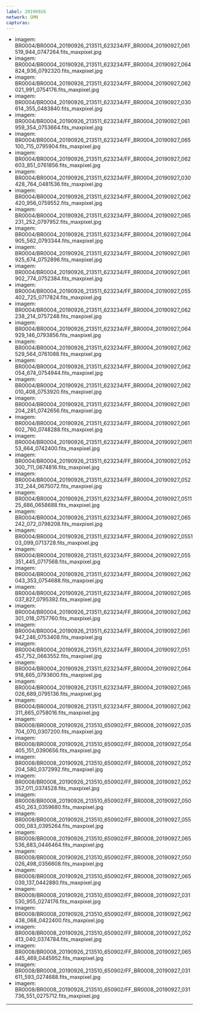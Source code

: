 ```yaml
---
label: 20190926
network: GMN
capturas:
---
```

  - imagem: BR0004/BR0004_20190926_213511_623234/FF_BR0004_20190927_061519_944_0747264.fits_maxpixel.jpg
  - imagem: BR0004/BR0004_20190926_213511_623234/FF_BR0004_20190927_064824_936_0792320.fits_maxpixel.jpg
  - imagem: BR0004/BR0004_20190926_213511_623234/FF_BR0004_20190927_062021_991_0754176.fits_maxpixel.jpg
  - imagem: BR0004/BR0004_20190926_213511_623234/FF_BR0004_20190927_030614_355_0483840.fits_maxpixel.jpg
  - imagem: BR0004/BR0004_20190926_213511_623234/FF_BR0004_20190927_061959_354_0753664.fits_maxpixel.jpg
  - imagem: BR0004/BR0004_20190926_213511_623234/FF_BR0004_20190927_065100_715_0795904.fits_maxpixel.jpg
  - imagem: BR0004/BR0004_20190926_213511_623234/FF_BR0004_20190927_062603_851_0761856.fits_maxpixel.jpg
  - imagem: BR0004/BR0004_20190926_213511_623234/FF_BR0004_20190927_030428_764_0481536.fits_maxpixel.jpg
  - imagem: BR0004/BR0004_20190926_213511_623234/FF_BR0004_20190927_062420_956_0759552.fits_maxpixel.jpg
  - imagem: BR0004/BR0004_20190926_213511_623234/FF_BR0004_20190927_065231_252_0797952.fits_maxpixel.jpg
  - imagem: BR0004/BR0004_20190926_213511_623234/FF_BR0004_20190927_064905_562_0793344.fits_maxpixel.jpg
  - imagem: BR0004/BR0004_20190926_213511_623234/FF_BR0004_20190927_061925_674_0752896.fits_maxpixel.jpg
  - imagem: BR0004/BR0004_20190926_213511_623234/FF_BR0004_20190927_061902_774_0752384.fits_maxpixel.jpg
  - imagem: BR0004/BR0004_20190926_213511_623234/FF_BR0004_20190927_055402_725_0717824.fits_maxpixel.jpg
  - imagem: BR0004/BR0004_20190926_213511_623234/FF_BR0004_20190927_062238_214_0757248.fits_maxpixel.jpg
  - imagem: BR0004/BR0004_20190926_213511_623234/FF_BR0004_20190927_064929_146_0793856.fits_maxpixel.jpg
  - imagem: BR0004/BR0004_20190926_213511_623234/FF_BR0004_20190927_062529_564_0761088.fits_maxpixel.jpg
  - imagem: BR0004/BR0004_20190926_213511_623234/FF_BR0004_20190927_062054_674_0754944.fits_maxpixel.jpg
  - imagem: BR0004/BR0004_20190926_213511_623234/FF_BR0004_20190927_062010_408_0753920.fits_maxpixel.jpg
  - imagem: BR0004/BR0004_20190926_213511_623234/FF_BR0004_20190927_061204_281_0742656.fits_maxpixel.jpg
  - imagem: BR0004/BR0004_20190926_213511_623234/FF_BR0004_20190927_061602_760_0748288.fits_maxpixel.jpg
  - imagem: BR0004/BR0004_20190926_213511_623234/FF_BR0004_20190927_061153_664_0742400.fits_maxpixel.jpg
  - imagem: BR0004/BR0004_20190926_213511_623234/FF_BR0004_20190927_052300_711_0674816.fits_maxpixel.jpg
  - imagem: BR0004/BR0004_20190926_213511_623234/FF_BR0004_20190927_052312_244_0675072.fits_maxpixel.jpg
  - imagem: BR0004/BR0004_20190926_213511_623234/FF_BR0004_20190927_051125_686_0658688.fits_maxpixel.jpg
  - imagem: BR0004/BR0004_20190926_213511_623234/FF_BR0004_20190927_065242_072_0798208.fits_maxpixel.jpg
  - imagem: BR0004/BR0004_20190926_213511_623234/FF_BR0004_20190927_055103_099_0713728.fits_maxpixel.jpg
  - imagem: BR0004/BR0004_20190926_213511_623234/FF_BR0004_20190927_055351_445_0717568.fits_maxpixel.jpg
  - imagem: BR0004/BR0004_20190926_213511_623234/FF_BR0004_20190927_062043_353_0754688.fits_maxpixel.jpg
  - imagem: BR0004/BR0004_20190926_213511_623234/FF_BR0004_20190927_065037_827_0795392.fits_maxpixel.jpg
  - imagem: BR0004/BR0004_20190926_213511_623234/FF_BR0004_20190927_062301_018_0757760.fits_maxpixel.jpg
  - imagem: BR0004/BR0004_20190926_213511_623234/FF_BR0004_20190927_061947_246_0753408.fits_maxpixel.jpg
  - imagem: BR0004/BR0004_20190926_213511_623234/FF_BR0004_20190927_051457_752_0663552.fits_maxpixel.jpg
  - imagem: BR0004/BR0004_20190926_213511_623234/FF_BR0004_20190927_064916_665_0793600.fits_maxpixel.jpg
  - imagem: BR0004/BR0004_20190926_213511_623234/FF_BR0004_20190927_065026_689_0795136.fits_maxpixel.jpg
  - imagem: BR0004/BR0004_20190926_213511_623234/FF_BR0004_20190927_062311_665_0758016.fits_maxpixel.jpg
  - imagem: BR0008/BR0008_20190926_213510_650902/FF_BR0008_20190927_035704_070_0307200.fits_maxpixel.jpg
  - imagem: BR0008/BR0008_20190926_213510_650902/FF_BR0008_20190927_054405_151_0390656.fits_maxpixel.jpg
  - imagem: BR0008/BR0008_20190926_213510_650902/FF_BR0008_20190927_052204_580_0372992.fits_maxpixel.jpg
  - imagem: BR0008/BR0008_20190926_213510_650902/FF_BR0008_20190927_052357_011_0374528.fits_maxpixel.jpg
  - imagem: BR0008/BR0008_20190926_213510_650902/FF_BR0008_20190927_050450_263_0359680.fits_maxpixel.jpg
  - imagem: BR0008/BR0008_20190926_213510_650902/FF_BR0008_20190927_055000_083_0395264.fits_maxpixel.jpg
  - imagem: BR0008/BR0008_20190926_213510_650902/FF_BR0008_20190927_065536_683_0446464.fits_maxpixel.jpg
  - imagem: BR0008/BR0008_20190926_213510_650902/FF_BR0008_20190927_050026_498_0356608.fits_maxpixel.jpg
  - imagem: BR0008/BR0008_20190926_213510_650902/FF_BR0008_20190927_065039_137_0442880.fits_maxpixel.jpg
  - imagem: BR0008/BR0008_20190926_213510_650902/FF_BR0008_20190927_031530_955_0274176.fits_maxpixel.jpg
  - imagem: BR0008/BR0008_20190926_213510_650902/FF_BR0008_20190927_062438_068_0422400.fits_maxpixel.jpg
  - imagem: BR0008/BR0008_20190926_213510_650902/FF_BR0008_20190927_052413_040_0374784.fits_maxpixel.jpg
  - imagem: BR0008/BR0008_20190926_213510_650902/FF_BR0008_20190927_065445_469_0445952.fits_maxpixel.jpg
  - imagem: BR0008/BR0008_20190926_213510_650902/FF_BR0008_20190927_031611_593_0274688.fits_maxpixel.jpg
  - imagem: BR0008/BR0008_20190926_213510_650902/FF_BR0008_20190927_031736_551_0275712.fits_maxpixel.jpg
---
